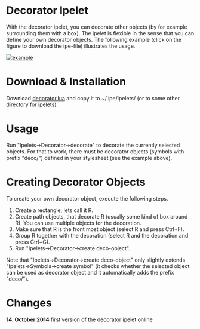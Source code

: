 # Decorator Ipelet #

With the decorator ipelet, you can decorate other objects (by for example surrounding them with a box).  The ipelet is flexible in the sense that you can define your own decorator objects.  The following example (click on the figure to download the ipe-file) illustrates the usage.

[![example](Decorator_Ipelet/attachment/decorator.svg)](Decorator_Ipelet/attachment/decorator.ipe)

# Download & Installation #

Download [decorator.lua](Decorator_Ipelet/attachment/decorator.lua) and copy it to ~/.ipe/ipelets/ (or to some other directory for ipelets).

# Usage #

Run "Ipelets->Decorator->decorate" to decorate the currently selected objects.  For that to work, there must be decorator objects (symbols with prefix "deco/") defined in your stylesheet (see the example above).

# Creating Decorator Objects #

To create your own decorator object, execute the following steps.

1. Create a rectangle, lets call it R.
2. Create path objects, that decorate R (usually some kind of box around R).  You can use multiple objects for the decoration.
3. Make sure that R is the front most object (select R and press Ctrl+F).
4. Group R together with the decoration (select R and the decoration and press Ctrl+G).
5. Run "Ipelets->Decorator->create deco-object".

Note that "Ipelets->Decorator->create deco-object" only slightly extends "Ipelets->Symbols->create symbol" (it checks whether the selected object can be used as decorator object and it automatically adds the prefix "deco/").

# Changes #

**14. October 2014**
first version of the decorator ipelet online
